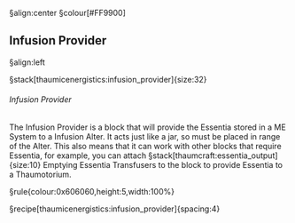 
§align:center
§colour[#FF9900]
## Infusion Provider
§align:left

§stack[thaumicenergistics:infusion_provider]{size:32}
###### Infusion Provider
The Infusion Provider is a block that will provide the Essentia stored in a ME System to a Infusion Alter. It acts just like a jar, so must be placed in range of the Alter. This also means that it can work with other blocks that require Essentia, for example, you can attach §stack[thaumcraft:essentia_output]{size:10} Emptying Essentia Transfusers to the block to provide Essentia to a Thaumotorium.

§rule{colour:0x606060,height:5,width:100%}

§recipe[thaumicenergistics:infusion_provider]{spacing:4}